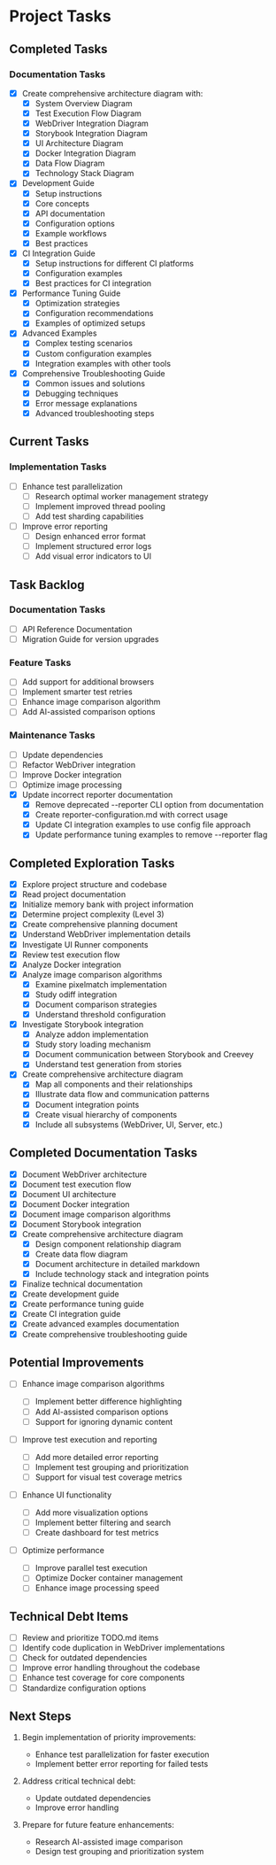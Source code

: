 # Project Tasks

## Completed Tasks

### Documentation Tasks

- [x] Create comprehensive architecture diagram with:
  - [x] System Overview Diagram
  - [x] Test Execution Flow Diagram
  - [x] WebDriver Integration Diagram
  - [x] Storybook Integration Diagram
  - [x] UI Architecture Diagram
  - [x] Docker Integration Diagram
  - [x] Data Flow Diagram
  - [x] Technology Stack Diagram
- [x] Development Guide
  - [x] Setup instructions
  - [x] Core concepts
  - [x] API documentation
  - [x] Configuration options
  - [x] Example workflows
  - [x] Best practices
- [x] CI Integration Guide
  - [x] Setup instructions for different CI platforms
  - [x] Configuration examples
  - [x] Best practices for CI integration
- [x] Performance Tuning Guide
  - [x] Optimization strategies
  - [x] Configuration recommendations
  - [x] Examples of optimized setups
- [x] Advanced Examples
  - [x] Complex testing scenarios
  - [x] Custom configuration examples
  - [x] Integration examples with other tools
- [x] Comprehensive Troubleshooting Guide
  - [x] Common issues and solutions
  - [x] Debugging techniques
  - [x] Error message explanations
  - [x] Advanced troubleshooting steps

## Current Tasks

### Implementation Tasks

- [ ] Enhance test parallelization
  - [ ] Research optimal worker management strategy
  - [ ] Implement improved thread pooling
  - [ ] Add test sharding capabilities
- [ ] Improve error reporting
  - [ ] Design enhanced error format
  - [ ] Implement structured error logs
  - [ ] Add visual error indicators to UI

## Task Backlog

### Documentation Tasks

- [ ] API Reference Documentation
- [ ] Migration Guide for version upgrades

### Feature Tasks

- [ ] Add support for additional browsers
- [ ] Implement smarter test retries
- [ ] Enhance image comparison algorithm
- [ ] Add AI-assisted comparison options

### Maintenance Tasks

- [ ] Update dependencies
- [ ] Refactor WebDriver integration
- [ ] Improve Docker integration
- [ ] Optimize image processing
- [x] Update incorrect reporter documentation
  - [x] Remove deprecated --reporter CLI option from documentation
  - [x] Create reporter-configuration.md with correct usage
  - [x] Update CI integration examples to use config file approach
  - [x] Update performance tuning examples to remove --reporter flag

## Completed Exploration Tasks

- [x] Explore project structure and codebase
- [x] Read project documentation
- [x] Initialize memory bank with project information
- [x] Determine project complexity (Level 3)
- [x] Create comprehensive planning document
- [x] Understand WebDriver implementation details
- [x] Investigate UI Runner components
- [x] Review test execution flow
- [x] Analyze Docker integration
- [x] Analyze image comparison algorithms
  - [x] Examine pixelmatch implementation
  - [x] Study odiff integration
  - [x] Document comparison strategies
  - [x] Understand threshold configuration
- [x] Investigate Storybook integration
  - [x] Analyze addon implementation
  - [x] Study story loading mechanism
  - [x] Document communication between Storybook and Creevey
  - [x] Understand test generation from stories
- [x] Create comprehensive architecture diagram
  - [x] Map all components and their relationships
  - [x] Illustrate data flow and communication patterns
  - [x] Document integration points
  - [x] Create visual hierarchy of components
  - [x] Include all subsystems (WebDriver, UI, Server, etc.)

## Completed Documentation Tasks

- [x] Document WebDriver architecture
- [x] Document test execution flow
- [x] Document UI architecture
- [x] Document Docker integration
- [x] Document image comparison algorithms
- [x] Document Storybook integration
- [x] Create comprehensive architecture diagram
  - [x] Design component relationship diagram
  - [x] Create data flow diagram
  - [x] Document architecture in detailed markdown
  - [x] Include technology stack and integration points
- [x] Finalize technical documentation
- [x] Create development guide
- [x] Create performance tuning guide
- [x] Create CI integration guide
- [x] Create advanced examples documentation
- [x] Create comprehensive troubleshooting guide

## Potential Improvements

- [ ] Enhance image comparison algorithms

  - [ ] Implement better difference highlighting
  - [ ] Add AI-assisted comparison options
  - [ ] Support for ignoring dynamic content

- [ ] Improve test execution and reporting

  - [ ] Add more detailed error reporting
  - [ ] Implement test grouping and prioritization
  - [ ] Support for visual test coverage metrics

- [ ] Enhance UI functionality

  - [ ] Add more visualization options
  - [ ] Implement better filtering and search
  - [ ] Create dashboard for test metrics

- [ ] Optimize performance
  - [ ] Improve parallel test execution
  - [ ] Optimize Docker container management
  - [ ] Enhance image processing speed

## Technical Debt Items

- [ ] Review and prioritize TODO.md items
- [ ] Identify code duplication in WebDriver implementations
- [ ] Check for outdated dependencies
- [ ] Improve error handling throughout the codebase
- [ ] Enhance test coverage for core components
- [ ] Standardize configuration options

## Next Steps

1. Begin implementation of priority improvements:

   - Enhance test parallelization for faster execution
   - Implement better error reporting for failed tests

2. Address critical technical debt:

   - Update outdated dependencies
   - Improve error handling

3. Prepare for future feature enhancements:
   - Research AI-assisted image comparison
   - Design test grouping and prioritization system
